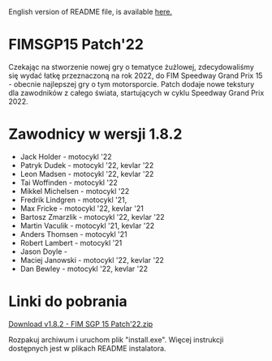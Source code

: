 English version of README file, is available [here.](https://github.com/Kemt66/FIMSGP15-patch22/blob/7d527e3b1f7c6eee7e7134999cfd8a8dc517d9c3/README_en.md)

# FIMSGP15 Patch'22
Czekając na stworzenie nowej gry o tematyce żużlowej, zdecydowaliśmy się wydać łatkę przeznaczoną na rok 2022, do FIM Speedway Grand Prix 15 - obecnie najlepszej gry o tym motorsporcie.
Patch dodaje nowe tekstury dla zawodników z całego świata, startujących w cyklu Speedway Grand Prix 2022.

# Zawodnicy w wersji 1.8.2

- Jack Holder       - motocykl '22
- Patryk Dudek      - motocykl '22, kevlar '22
- Leon Madsen       - motocykl '22, kevlar '22
- Tai Woffinden     - motocykl '22
- Mikkel Michelsen  - motocykl '22
- Fredrik Lindgren  - motocykl '21,
- Max Fricke        - motocykl '22, kevlar '21
- Bartosz Zmarzlik  - motocykl '22, kevlar '22
- Martin Vaculik    - motocykl '21, kevlar '22
- Anders Thomsen    - motocykl '21
- Robert Lambert    - motocykl '21
- Jason Doyle - 
- Maciej Janowski   - motocykl '22, kevlar '22
- Dan Bewley        - motocykl '22, kevlar '22

# Linki do pobrania

[Download v1.8.2 - FIM SGP 15 Patch'22.zip](https://github.com/Kemt66/FIMSGP15-patch22/releases/download/1.8/FIM.SGP.15.Patch.22.zip)

Rozpakuj archiwum i uruchom plik "install.exe".
Więcej instrukcji dostępnych jest w plikach README instalatora.
